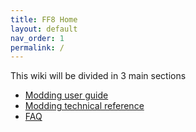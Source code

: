 ```yaml
---
title: FF8 Home
layout: default
nav_order: 1
permalink: /
---
```



This wiki will be divided in 3 main sections

- [Modding user guide]({{site.baseurl}}/FF8/UserGuide/index)
- [Modding technical reference]({{site.baseurl}}/FF8/TechnicalReference/index)
- [FAQ]({{site.baseurl}}/FF8/faq)